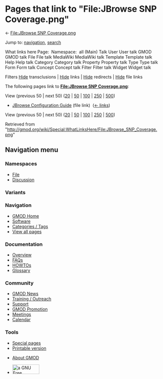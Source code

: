 <div id="mw-page-base" class="noprint">

</div>

<div id="mw-head-base" class="noprint">

</div>

<div id="content" class="mw-body" role="main">

<span id="top"></span>

<div id="mw-js-message" style="display:none;">

</div>



# <span dir="auto">Pages that link to "File:JBrowse SNP Coverage.png"</span>

<div id="bodyContent">

<div id="contentSub">

← [File:JBrowse SNP
Coverage.png](/wiki/File:JBrowse_SNP_Coverage.png "File:JBrowse SNP Coverage.png")

</div>

<div id="jump-to-nav" class="mw-jump">

Jump to: [navigation](#mw-navigation), [search](#p-search)

</div>

<div id="mw-content-text">

What links here Page:  Namespace:  all (Main) Talk User User talk GMOD
GMOD talk File File talk MediaWiki MediaWiki talk Template Template talk
Help Help talk Category Category talk Property Property talk Type Type
talk Form Form talk Concept Concept talk Filter Filter talk Widget
Widget talk

Filters
[Hide](/mediawiki/index.php?title=Special:WhatLinksHere/File:JBrowse_SNP_Coverage.png&hidetrans=1 "Special:WhatLinksHere/File:JBrowse SNP Coverage.png")
transclusions \|
[Hide](/mediawiki/index.php?title=Special:WhatLinksHere/File:JBrowse_SNP_Coverage.png&hidelinks=1 "Special:WhatLinksHere/File:JBrowse SNP Coverage.png")
links \|
[Hide](/mediawiki/index.php?title=Special:WhatLinksHere/File:JBrowse_SNP_Coverage.png&hideredirs=1 "Special:WhatLinksHere/File:JBrowse SNP Coverage.png")
redirects \|
[Hide](/mediawiki/index.php?title=Special:WhatLinksHere/File:JBrowse_SNP_Coverage.png&hideimages=1 "Special:WhatLinksHere/File:JBrowse SNP Coverage.png")
file links

The following pages link to **[File:JBrowse SNP
Coverage.png](/wiki/File:JBrowse_SNP_Coverage.png "File:JBrowse SNP Coverage.png")**:

View (previous 50 \| next 50)
([20](/mediawiki/index.php?title=Special:WhatLinksHere/File:JBrowse_SNP_Coverage.png&limit=20 "Special:WhatLinksHere/File:JBrowse SNP Coverage.png")
\|
[50](/mediawiki/index.php?title=Special:WhatLinksHere/File:JBrowse_SNP_Coverage.png&limit=50 "Special:WhatLinksHere/File:JBrowse SNP Coverage.png")
\|
[100](/mediawiki/index.php?title=Special:WhatLinksHere/File:JBrowse_SNP_Coverage.png&limit=100 "Special:WhatLinksHere/File:JBrowse SNP Coverage.png")
\|
[250](/mediawiki/index.php?title=Special:WhatLinksHere/File:JBrowse_SNP_Coverage.png&limit=250 "Special:WhatLinksHere/File:JBrowse SNP Coverage.png")
\|
[500](/mediawiki/index.php?title=Special:WhatLinksHere/File:JBrowse_SNP_Coverage.png&limit=500 "Special:WhatLinksHere/File:JBrowse SNP Coverage.png"))

- [JBrowse Configuration
  Guide](/wiki/JBrowse_Configuration_Guide "JBrowse Configuration Guide")
  (file link) ‎ <span class="mw-whatlinkshere-tools">([←
  links](/mediawiki/index.php?title=Special:WhatLinksHere&target=JBrowse+Configuration+Guide "Special:WhatLinksHere"))</span>

View (previous 50 \| next 50)
([20](/mediawiki/index.php?title=Special:WhatLinksHere/File:JBrowse_SNP_Coverage.png&limit=20 "Special:WhatLinksHere/File:JBrowse SNP Coverage.png")
\|
[50](/mediawiki/index.php?title=Special:WhatLinksHere/File:JBrowse_SNP_Coverage.png&limit=50 "Special:WhatLinksHere/File:JBrowse SNP Coverage.png")
\|
[100](/mediawiki/index.php?title=Special:WhatLinksHere/File:JBrowse_SNP_Coverage.png&limit=100 "Special:WhatLinksHere/File:JBrowse SNP Coverage.png")
\|
[250](/mediawiki/index.php?title=Special:WhatLinksHere/File:JBrowse_SNP_Coverage.png&limit=250 "Special:WhatLinksHere/File:JBrowse SNP Coverage.png")
\|
[500](/mediawiki/index.php?title=Special:WhatLinksHere/File:JBrowse_SNP_Coverage.png&limit=500 "Special:WhatLinksHere/File:JBrowse SNP Coverage.png"))

</div>

<div class="printfooter">

Retrieved from
"<http://gmod.org/wiki/Special:WhatLinksHere/File:JBrowse_SNP_Coverage.png>"

</div>

<div id="catlinks" class="catlinks catlinks-allhidden">

</div>

<div class="visualClear">

</div>

</div>

</div>

<div id="mw-navigation">

## Navigation menu

<div id="mw-head">



<div id="left-navigation">

<div id="p-namespaces" class="vectorTabs" role="navigation"
aria-labelledby="p-namespaces-label">

### Namespaces

- <span id="ca-nstab-image"><a href="/wiki/File:JBrowse_SNP_Coverage.png" accesskey="c"
  title="View the file page [c]">File</a></span>
- <span id="ca-talk"><a
  href="/mediawiki/index.php?title=File_talk:JBrowse_SNP_Coverage.png&amp;action=edit&amp;redlink=1"
  accesskey="t"
  title="Discussion about the content page [t]">Discussion</a></span>

</div>

<div id="p-variants" class="vectorMenu emptyPortlet" role="navigation"
aria-labelledby="p-variants-label">

### 

### Variants[](#)

<div class="menu">

</div>

</div>

</div>

<div id="right-navigation">





</div>



</div>

</div>

</div>

<div id="mw-panel">

<div id="p-logo" role="banner">

<a href="/wiki/Main_Page"
style="background-image: url(http://gmod.org/images/GMOD-cogs.png);"
title="Visit the main page"></a>

</div>

<div id="p-Navigation" class="portal" role="navigation"
aria-labelledby="p-Navigation-label">

### Navigation

<div class="body">

- <span id="n-GMOD-Home">[GMOD Home](/wiki/Main_Page)</span>
- <span id="n-Software">[Software](/wiki/GMOD_Components)</span>
- <span id="n-Categories-.2F-Tags">[Categories /
  Tags](/wiki/Categories)</span>
- <span id="n-View-all-pages">[View all
  pages](/wiki/Special:AllPages)</span>

</div>

</div>

<div id="p-Documentation" class="portal" role="navigation"
aria-labelledby="p-Documentation-label">

### Documentation

<div class="body">

- <span id="n-Overview">[Overview](/wiki/Overview)</span>
- <span id="n-FAQs">[FAQs](/wiki/Category:FAQ)</span>
- <span id="n-HOWTOs">[HOWTOs](/wiki/Category:HOWTO)</span>
- <span id="n-Glossary">[Glossary](/wiki/Glossary)</span>

</div>

</div>

<div id="p-Community" class="portal" role="navigation"
aria-labelledby="p-Community-label">

### Community

<div class="body">

- <span id="n-GMOD-News">[GMOD News](/wiki/GMOD_News)</span>
- <span id="n-Training-.2F-Outreach">[Training /
  Outreach](/wiki/Training_and_Outreach)</span>
- <span id="n-Support">[Support](/wiki/Support)</span>
- <span id="n-GMOD-Promotion">[GMOD
  Promotion](/wiki/GMOD_Promotion)</span>
- <span id="n-Meetings">[Meetings](/wiki/Meetings)</span>
- <span id="n-Calendar">[Calendar](/wiki/Calendar)</span>

</div>

</div>

<div id="p-tb" class="portal" role="navigation"
aria-labelledby="p-tb-label">

### Tools

<div class="body">

- <span id="t-specialpages"><a href="/wiki/Special:SpecialPages" accesskey="q"
  title="A list of all special pages [q]">Special pages</a></span>
- <span id="t-print"><a
  href="/mediawiki/index.php?title=Special:WhatLinksHere/File:JBrowse_SNP_Coverage.png&amp;printable=yes"
  rel="alternate" accesskey="p"
  title="Printable version of this page [p]">Printable version</a></span>

</div>

</div>

</div>

</div>

<div id="footer" role="contentinfo">

- <span id="footer-places-about">[About
  GMOD](/wiki/GMOD:About "GMOD:About")</span>

<!-- -->

- <span id="footer-copyrightico">[<img src="http://www.gnu.org/graphics/gfdl-logo-small.png" width="88"
  height="31" alt="a GNU Free Documentation License" />](http://www.gnu.org/licenses/fdl-1.3.html)</span>




</div>
